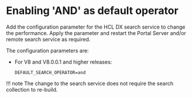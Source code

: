 # Enabling 'AND' as default operator

Add the configuration parameter for the HCL DX search service to change the performance. Apply the parameter and restart the Portal Server and/or remote search service as required.

The configuration parameters are:

- For V8 and V8.0.0.1 and higher releases:

    `DEFAULT_SEARCH_OPERATOR=and`

!!! note
    The change to the search service does not require the search collection to re-build. 